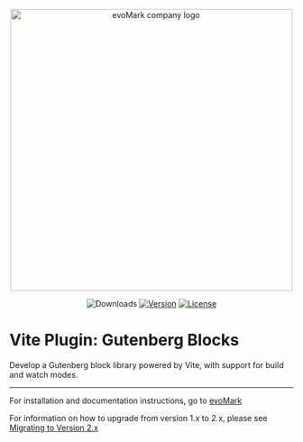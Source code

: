 <p align="center">
    <a href="https://evomark.co.uk" target="_blank" alt="Link to evoMark's website">
        <picture>
          <source media="(prefers-color-scheme: dark)" srcset="https://evomark.co.uk/wp-content/uploads/static/evomark-logo--dark.svg">
          <source media="(prefers-color-scheme: light)" srcset="https://evomark.co.uk/wp-content/uploads/static/evomark-logo--light.svg">
          <img alt="evoMark company logo" src="https://evomark.co.uk/wp-content/uploads/static/evomark-logo--light.svg" width="500">
        </picture>
    </a>
</p>

<p align="center">
  <img src="https://img.shields.io/npm/dm/vite-plugin-gutenberg-blocks.svg" alt="Downloads"></a>
  <a href="https://www.npmjs.com/package/vite-plugin-gutenberg-blocks"><img src="https://img.shields.io/npm/v/vite-plugin-gutenberg-blocks.svg" alt="Version"></a>
  <a href="https://github.com/evo-mark/vite-plugin-gutenberg-blocks/blob/main/LICENCE"><img src="https://img.shields.io/npm/l/vite-plugin-gutenberg-blocks.svg" alt="License"></a>
</p>

# Vite Plugin: Gutenberg Blocks

Develop a Gutenberg block library powered by Vite, with support for build and watch modes.

---

For installation and documentation instructions, go to [evoMark](https://evomark.co.uk/open-source-software/vite-plugin-gutenberg-blocks/)

For information on how to upgrade from version 1.x to 2.x, please see [Migrating to Version 2.x](https://evomark.co.uk/open-source-software/vite-plugin-gutenberg-blocks#page_heading_5)
